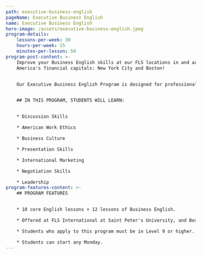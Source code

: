 ```yaml
---
path: executive-business-english
pageName: Executive Business English
name: Executive Business English
hero-image: /assets/executive-business-english.jpeg
program-details:
    lessons-per-week: 30
    hours-per-week: 25
    minutes-per-lesson: 50
program-post-content: >-
    Improve your Business English skills at our FLS locations in and around
    America's financial capitals: New York City and Boston!


    Our Executive Business English Program is designed for professionals who need to learn English for business purposes and who have limited time to study. The program includes one core class, one comprehensive Business English class and one daily session of specialized small group study consisting solely of Executive Business English participants.


    ## IN THIS PROGRAM, STUDENTS WILL LEARN:


    * Discussion Skills

    * American Work Ethics

    * Business Culture

    * Presentation Skills

    * International Marketing

    * Negotiation Skills

    * Leadership
program-features-content: >-
    ## PROGRAM FEATURES


    * 18 core English lessons + 12 lessons of Business English.

    * Offered at FLS International at Saint Peter's University, and Boston Commons.

    * Students who apply to this program must be in Level 9 or higher.

    * Students can start any Monday.
---
```

